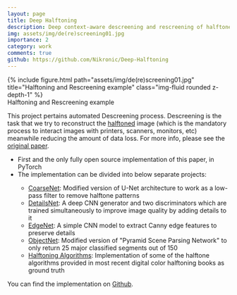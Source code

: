 ```yaml
---
layout: page
title: Deep Halftoning
description: Deep context-aware descreening and rescreening of halftone images is a fully automatic method for descreening halftone images is presented based on convolutional neural networks with end-to-end learning.
img: assets/img/de(re)screening01.jpg
importance: 2
category: work
comments: true
github: https://github.com/Nikronic/Deep-Halftoning
---
```


<div class="row">
    <div class="col-sm mt-3 mt-md-0">
        {% include figure.html path="assets/img/de(re)screening01.jpg" title="Halftoning and Rescreening example" class="img-fluid rounded z-depth-1" %}
    </div>
</div>
<div class="caption">
    Halftoning and Rescreening example
</div>

This project pertains automated Descreening process. Descreening is the task that we try to reconstruct the <a href="https://en.wikipedia.org/wiki/Halftone">halftoned</a> image (which is the mandatory process to interact images with printers, scanners, monitors, etc) meanwhile reducing the amount of data loss. For more info, please see the <a href="https://doi.org/10.1145/3197517.3201377">original paper</a>.

<ul>
    <li>First and the only fully open source implementation of this paper, in PyTorch</li>
    <li>The implementation can be divided into below separate projects:</li>
    <ul>
        <li>
            <a href="https://github.com/Nikronic/CoarseNet">CoarseNet</a>: Modified version of U-Net architecture to work as a low-pass filter to remove halftone patterns
        </li>
        <li>
            <a href="https://github.com/Nikronic/DetailsNet">DetailsNet</a>: A deep CNN generator and two discriminators which are trained simultaneously to improve image quality by adding details to it
        </li>
        <li>
            <a href="https://github.com/Nikronic/EdgeNet">EdgeNet</a>: A simple CNN model to extract Canny edge features to preserve details
        </li>
        <li>
            <a href="https://github.com/Nikronic/ObjectNet">ObjectNet</a>: Modified version of "Pyramid Scene Parsing Network" to only return 25 major classified segments out of 150
        </li>
        <li>
            <a href="https://github.com/Nikronic/Halftoning-Algorithms">Halftoning Algorithms</a>: Implementation of some of the halftone algorithms provided in most recent digital color halftoning books as ground truth
        </li>
    </ul>
</ul>

You can find the implementation on <a href="https://github.com/Nikronic/Deep-Halftoning">Github</a>.
